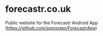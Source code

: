 # forecastr.co.uk
Public website for the Forecastr Android App (https://github.com/sproogen/ForecastrApp)
